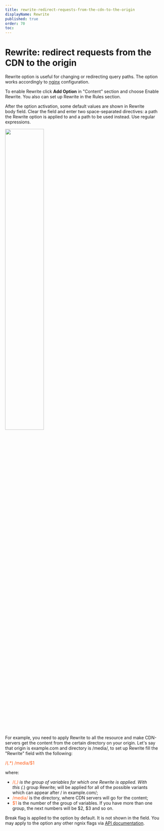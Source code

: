 ```yaml
---
title: rewrite-redirect-requests-from-the-cdn-to-the-origin
displayName: Rewrite
published: true
order: 70
toc:
---
```

# Rewrite: redirect requests from the CDN to the origin

Rewrite option is useful for changing or redirecting query paths. The option works accordingly to <a href="https://nginx.ru/en/docs/http/ngx_http_rewrite_module.html" target="_blank">nginx</a> configuration.

To enable Rewrite click **Add Option** in "Content" section and choose Enable Rewrite. You also can set up Rewrite in the Rules section.

After the option activation, some default values are shown in Rewrite body field. Clear the field and enter two space-separated directives: a path the Rewrite option is applied to and a path to be used instead. Use regular expressions. 

<img src="https://assets.gcore.pro/docs/cdn/cdn-resource-options/rewrite-redirect-requests-from-the-cdn-to-the-origin/Screenshot-2018-1-7_G-Core_Labs___________CDN-___________________1_.png" alt="" width="50%">

For example, you need to apply Rewrite to all the resource and make CDN-servers get the content from the certain directory on your origin. Let's say that origin is example.com and directory is /media/, to set up Rewrite fill the "Rewrite" field with the following:

<code-block>
<span style="color:#FF5913">/(.*) /media/$1</span>
</code-block>

where:

- <span style="color:#FF5913">/(.*)</span> is the group of variables for which one Rewrite is applied. With this (.*) group Rewrite; will be applied for all of the possible variants which can appear after / in example.com/;
- <span style="color:#FF5913">/media/</span> is the directory, where CDN servers will go for the content;
- <span style="color:#FF5913">$1</span> is the number of the group of variables. If you have more than one group, the next numbers will be $2, $3 and so on.

Break flag is applied to the option by default. It is not shown in the field. You may apply to the option any other ngnix flags via <a href="https://apidocs.gcore.com/cdn#tag/Resources" target="_blank">API documentation</a>.